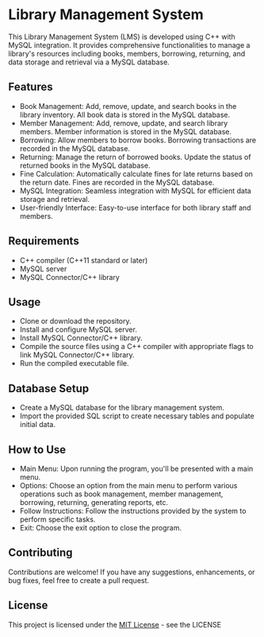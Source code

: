 # __Library Management System__
This Library Management System (LMS) is developed using C++ with MySQL integration. It provides comprehensive functionalities to manage a library's resources including books, members, borrowing, returning, and data storage and retrieval via a MySQL database.

## __Features__
* Book Management: Add, remove, update, and search books in the library inventory. All book data is stored in the MySQL database.
* Member Management: Add, remove, update, and search library members. Member information is stored in the MySQL database.
* Borrowing: Allow members to borrow books. Borrowing transactions are recorded in the MySQL database.
* Returning: Manage the return of borrowed books. Update the status of returned books in the MySQL database.
* Fine Calculation: Automatically calculate fines for late returns based on the return date. Fines are recorded in the MySQL database.
* MySQL Integration: Seamless integration with MySQL for efficient data storage and retrieval.
* User-friendly Interface: Easy-to-use interface for both library staff and members.

## __Requirements__
* C++ compiler (C++11 standard or later)
* MySQL server
* MySQL Connector/C++ library

## __Usage__
* Clone or download the repository.
* Install and configure MySQL server.
* Install MySQL Connector/C++ library.
* Compile the source files using a C++ compiler with appropriate flags to link MySQL Connector/C++ library.
* Run the compiled executable file.

## __Database Setup__
* Create a MySQL database for the library management system.
* Import the provided SQL script to create necessary tables and populate initial data.

## __How to Use__
* Main Menu: Upon running the program, you'll be presented with a main menu.
* Options: Choose an option from the main menu to perform various operations such as book management, member management, borrowing, returning, generating reports, etc.
* Follow Instructions: Follow the instructions provided by the system to perform specific tasks.
* Exit: Choose the exit option to close the program.

## __Contributing__
Contributions are welcome! If you have any suggestions, enhancements, or bug fixes, feel free to create a pull request.

## __License__
This project is licensed under the [MIT License](./LICENSE) - see the LICENSE